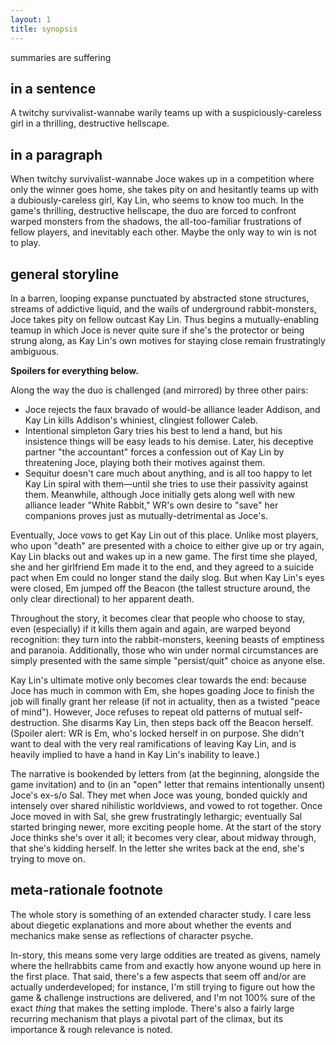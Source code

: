 ```yaml
---
layout: 1
title: synopsis
---
```

summaries are suffering

## in a sentence
A twitchy survivalist-wannabe warily teams up with a suspiciously-careless girl in a thrilling, destructive hellscape.

## in a paragraph
When twitchy survivalist-wannabe Joce wakes up in a competition where only the winner goes home, she takes pity on and hesitantly teams up with a dubiously-careless girl, Kay Lin, who seems to know too much. In the game's thrilling, destructive hellscape, the duo are forced to confront warped monsters from the shadows, the all-too-familiar frustrations of fellow players, and inevitably each other. Maybe the only way to win is not to play.

## general storyline
In a barren, looping expanse punctuated by abstracted stone structures, streams of addictive liquid, and the wails of underground rabbit-monsters, Joce takes pity on fellow outcast Kay Lin. Thus begins a mutually-enabling teamup in which Joce is never quite sure if she's the protector or being strung along, as Kay Lin's own motives for staying close remain frustratingly ambiguous.

**Spoilers for everything below.**

Along the way the duo is challenged (and mirrored) by three other pairs:
- Joce rejects the faux bravado of would-be alliance leader Addison, and Kay Lin kills Addison's whiniest, clingiest follower Caleb.
- Intentional simpleton Gary tries his best to lend a hand, but his insistence things will be easy leads to his demise. Later, his deceptive partner "the accountant" forces a confession out of Kay Lin by threatening Joce, playing both their motives against them.
- Sequitur doesn't care much about anything, and is all too happy to let Kay Lin spiral with them—until she tries to use their passivity against them. Meanwhile, although Joce initially gets along well with new alliance leader "White Rabbit," WR's own desire to "save" her companions proves just as mutually-detrimental as Joce's.

Eventually, Joce vows to get Kay Lin out of this place. Unlike most players, who upon "death" are presented with a choice to either give up or try again, Kay Lin blacks out and wakes up in a new game. The first time she played, she and her girlfriend Em made it to the end, and they agreed to a suicide pact when Em could no longer stand the daily slog. But when Kay Lin's eyes were closed, Em jumped off the Beacon (the tallest structure around, the only clear directional) to her apparent death.

Throughout the story, it becomes clear that people who choose to stay, even (especially) if it kills them again and again, are warped beyond recognition: they turn into the rabbit-monsters, keening beasts of emptiness and paranoia. Additionally, those who win under normal circumstances are simply presented with the same simple "persist/quit" choice as anyone else.

Kay Lin's ultimate motive only becomes clear towards the end: because Joce has much in common with Em, she hopes goading Joce to finish the job will finally grant her release (if not in actuality, then as a twisted "peace of mind"). However, Joce refuses to repeat old patterns of mutual self-destruction. She disarms Kay Lin, then steps back off the Beacon herself. (Spoiler alert: WR is Em, who's locked herself in on purpose. She didn't want to deal with the very real ramifications of leaving Kay Lin, and is heavily implied to have a hand in Kay Lin's inability to leave.)

The narrative is bookended by letters from (at the beginning, alongside the game invitation) and to (in an "open" letter that remains intentionally unsent) Joce's ex-s/o Sal. They met when Joce was young, bonded quickly and intensely over shared nihilistic worldviews, and vowed to rot together. Once Joce moved in with Sal, she grew frustratingly lethargic; eventually Sal started bringing newer, more exciting people home. At the start of the story Joce thinks she's over it all; it becomes very clear, about midway through, that she's kidding herself. In the letter she writes back at the end, she's trying to move on.

## meta-rationale footnote
The whole story is something of an extended character study. I care less about diegetic explanations and more about whether the events and mechanics make sense as reflections of character psyche.

In-story, this means some very large oddities are treated as givens, namely where the hellrabbits came from and exactly how anyone wound up here in the first place. That said, there's a few aspects that seem off and/or are actually underdeveloped; for instance, I'm still trying to figure out how the game & challenge instructions are delivered, and I'm not 100% sure of the exact *thing* that makes the setting implode. There's also a fairly large recurring mechanism that plays a pivotal part of the climax, but its importance & rough relevance is noted.